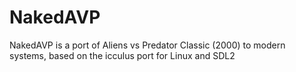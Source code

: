 # NakedAVP
NakedAVP is a port of Aliens vs Predator Classic (2000) to modern systems, based on the icculus port for Linux and SDL2
